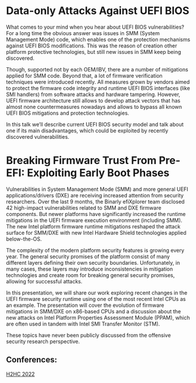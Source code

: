 #  Data-only Attacks Against UEFI BIOS
What comes to your mind when you hear about UEFI BIOS vulnerabilities? For a long time the obvious answer was issues in SMM (System Management Mode) code, which enables one of the protection mechanisms against UEFI BIOS modifications. This was the reason of creation other platform protective technologies, but still new issues in SMM keep being discovered.

Though, supported not by each OEM/IBV, there are a number of mitigations applied for SMM code. Beyond that, a lot of firmware verification techniques were introduced recently. All measures grown by vendors aimed to protect the firmware code integrity and runtime UEFI BIOS interfaces (like SMI handlers) from software attacks and hardware tampering. However, UEFI firmware architecture still allows to develop attack vectors that has almost none countermeasures nowadays and allows to bypass all known UEFI BIOS mitigations and protection technologies.

In this talk we’ll describe current UEFI BIOS security model and talk about one if its main disadvantages, which could be exploited by recently discovered vulnerabilities.

# Breaking Firmware Trust From Pre-EFI: Exploiting Early Boot Phases
Vulnerabilities in System Management Mode (SMM) and more general UEFI applications/drivers (DXE) are receiving increased attention from security researchers. Over the last 9 months, the Binarly efiXplorer team disclosed 42 high-impact vulnerabilities related to SMM and DXE firmware components. But newer platforms have significantly increased the runtime mitigations in the UEFI firmware execution environment (including SMM). The new Intel platform firmware runtime mitigations reshaped the attack surface for SMM/DXE with new Intel Hardware Shield technologies applied below-the-OS. 

The complexity of the modern platform security features is growing every year. The general security promises of the platform consist of many different layers defining their own security boundaries. Unfortunately, in many cases, these layers may introduce inconsistencies in mitigation technologies and create room for breaking general security promises, allowing for successful attacks.

In this presentation, we will share our work exploring recent changes in the UEFI firmware security runtime using one of the most recent Intel CPUs as an example. The presentation will cover the evolution of firmware mitigations in SMM/DXE on x86-based CPUs and a discussion about the new attacks on Intel Platform Properties Assessment Module (PPAM), which are often used in tandem with Intel SMI Transfer Monitor (STM). 

These topics have never been publicly discussed from the offensive security research perspective.

## Conferences:
[H2HC 2022](https://www.h2hc.com.br/h2hc/pt/palestrantes)
